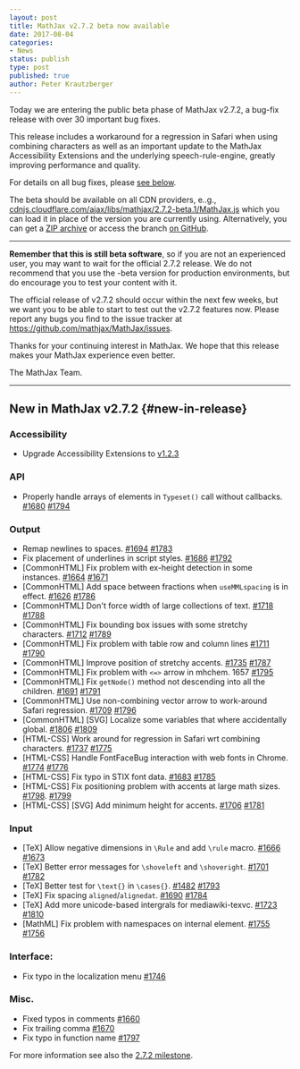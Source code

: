 ```yaml
---
layout: post
title: MathJax v2.7.2 beta now available
date: 2017-08-04
categories:
- News
status: publish
type: post
published: true
author: Peter Krautzberger
---
```


Today we are entering the public beta phase of MathJax v2.7.2, a bug-fix release with over 30 important bug fixes.

This release includes a workaround for a regression in Safari when using combining characters as well as an important update to the MathJax Accessibility Extensions and the underlying  speech-rule-engine, greatly improving performance and quality.

For details on all bug fixes, please [see below](#new-in-release).

The beta should be available on all CDN providers, e..g., [cdnjs.cloudflare.com/ajax/libs/mathjax/2.7.2-beta.1/MathJax.js](https://cdnjs.cloudflare.com/ajax/libs/mathjax/2.7.2-beta.1/MathJax.js) which you can load it in place of the version you are currently using. Alternatively, you can get a [ZIP archive](https://github.com/mathjax/MathJax/archive/2.7.2-beta.1.zip) or access the branch [on GitHub](https://github.com/mathjax/MathJax/tree/2.7.2-beta.1).

---

**Remember that this is still beta software**, so if you are not an experienced user, you may want to wait for the official 2.7.2 release. We do not recommend that you use the -beta version for production environments, but do encourage you to test your content with it.

The official release of v2.7.2 should occur within the next few weeks, but we want you to be able to start to test out the v2.7.2 features now. Please report any bugs you find to the issue tracker at <https://github.com/mathjax/MathJax/issues>.

Thanks for your continuing interest in MathJax. We hope that this release makes your MathJax experience even better.

The MathJax Team.

* * * * *

## New in MathJax v2.7.2 {#new-in-release}

<h3>Accessibility</h3>
<ul>
<li>Upgrade Accessibility Extensions to <a href="https://github.com/mathjax/MathJax-a11y/releases/tag/1.2.3">v1.2.3</a></li>
</ul>
<h3>API</h3>
<ul>
<li>Properly handle arrays of elements in <code>Typeset()</code> call without callbacks. <a href="https://github.com/mathjax/MathJax/issues/1680">#1680</a> <a href="https://github.com/mathjax/MathJax/pull/1794">#1794</a></li>
</ul>
<h3>Output</h3>
<ul>
<li>Remap newlines to spaces. <a href="https://github.com/mathjax/MathJax/issues/1694">#1694</a> <a href="https://github.com/mathjax/MathJax/pull/1783">#1783</a></li>
<li>Fix placement of underlines in script styles. <a href="https://github.com/mathjax/MathJax/issues/1686">#1686</a> <a href="https://github.com/mathjax/MathJax/pull/1792">#1792</a></li>
<li>[CommonHTML] Fix problem with ex-height detection in some instances. <a href="https://github.com/mathjax/MathJax/issues/1664">#1664</a> <a href="https://github.com/mathjax/MathJax/pull/1671">#1671</a></li>
<li>[CommonHTML] Add space between fractions when <code>useMMLspacing</code> is in effect. <a href="https://github.com/mathjax/MathJax/issues/1626">#1626</a> <a href="https://github.com/mathjax/MathJax/pull/1786">#1786</a></li>
<li>[CommonHTML] Don't force width of large collections of text. <a href="https://github.com/mathjax/MathJax/issues/1718">#1718</a> <a href="https://github.com/mathjax/MathJax/pull/1788">#1788</a></li>
<li>[CommonHTML] Fix bounding box issues with some stretchy characters. <a href="https://github.com/mathjax/MathJax/issues/1712">#1712</a> <a href="https://github.com/mathjax/MathJax/pull/1789" data-url="https://github.com/mathjax/MathJax/issues/1789">#1789</a></li>
<li>[CommonHTML] Fix problem with table row and column lines <a href="https://github.com/mathjax/MathJax/issues/1711">#1711</a> <a href="https://github.com/mathjax/MathJax/pull/1790">#1790</a></li>
<li>[CommonHTML] Improve position of stretchy accents. <a href="https://github.com/mathjax/MathJax/issues/1735">#1735</a> <a href="https://github.com/mathjax/MathJax/pull/1787">#1787</a></li>
<li>[CommonHTML] Fix problem with <code>&lt;=&gt;</code> arrow in mhchem. 1657 <a href="https://github.com/mathjax/MathJax/pull/1795">#1795</a></li>
<li>[CommonHTML] Fix <code>getNode()</code> method not descending into all the children. <a href="https://github.com/mathjax/MathJax/issues/1691">#1691</a> <a href="https://github.com/mathjax/MathJax/pull/1791">#1791</a></li>
<li>[CommonHTML] Use non-combining vector arrow to work-around Safari regression. <a href="https://github.com/mathjax/MathJax/issues/1709" >#1709</a> <a href="https://github.com/mathjax/MathJax/pull/1796" >#1796</a></li>
<li>[CommonHTML] [SVG] Localize some variables that where accidentally global. <a href="https://github.com/mathjax/MathJax/issues/1806" >#1806</a> <a href="https://github.com/mathjax/MathJax/pull/1809" >#1809</a></li>
<li>[HTML-CSS] Work around for regression in Safari wrt combining characters. <a href="https://github.com/mathjax/MathJax/issues/1737" >#1737</a> <a href="https://github.com/mathjax/MathJax/pull/1775" >#1775</a></li>
<li>[HTML-CSS] Handle FontFaceBug interaction with web fonts in Chrome. <a href="https://github.com/mathjax/MathJax/issues/1774" >#1774</a> <a href="https://github.com/mathjax/MathJax/pull/1776" >#1776</a></li>
<li>[HTML-CSS] Fix typo in STIX font data. <a href="https://github.com/mathjax/MathJax/issues/1683" >#1683</a> <a href="https://github.com/mathjax/MathJax/pull/1785" >#1785</a></li>
<li>[HTML-CSS] Fix positioning problem with accents at large math sizes. <a href="https://github.com/mathjax/MathJax/issues/1798" >#1798</a>. <a href="https://github.com/mathjax/MathJax/pull/1799" >#1799</a></li>
<li>[HTML-CSS] [SVG] Add minimum height for accents. <a href="https://github.com/mathjax/MathJax/issues/1706" >#1706</a> <a href="https://github.com/mathjax/MathJax/pull/1781" >#1781</a></li>
</ul>
<h3>Input</h3>
<ul>
<li>[TeX] Allow negative dimensions in <code>\Rule</code> and add <code>\rule</code> macro. <a href="https://github.com/mathjax/MathJax/issues/1666" >#1666</a> <a href="https://github.com/mathjax/MathJax/pull/1673" >#1673</a></li>
<li>[TeX] Better error messages for <code>\shoveleft</code> and <code>\shoveright</code>. <a href="https://github.com/mathjax/MathJax/issues/1701" >#1701</a> <a href="https://github.com/mathjax/MathJax/pull/1782" >#1782</a></li>
<li>[TeX] Better test for <code>\text{}</code> in <code>\cases{}</code>. <a href="https://github.com/mathjax/MathJax/issues/1482" >#1482</a> <a href="https://github.com/mathjax/MathJax/pull/1793" >#1793</a></li>
<li>[TeX] Fix spacing <code>aligned</code>/<code>alignedat</code>. <a href="https://github.com/mathjax/MathJax/issues/1690">#1690</a> <a href="https://github.com/mathjax/MathJax/pull/1784">#1784</a></li>
<li>[TeX] Add more unicode-based intergrals for mediawiki-texvc. <a href="https://github.com/mathjax/MathJax/pull/1723">#1723</a> <a href="https://github.com/mathjax/MathJax/pull/1810">#1810</a></li>
<li>[MathML] Fix problem with namespaces on internal element. <a href="https://github.com/mathjax/MathJax/issues/1755">#1755</a> <a href="https://github.com/mathjax/MathJax/pull/1756">#1756</a></li>
</ul>
<h3>Interface:</h3>
<ul>
<li>Fix typo in the localization menu <a href="https://github.com/mathjax/MathJax/issues/1746">#1746</a></li>
</ul>
<h3>Misc.</h3>
<ul>
<li>Fixed typos in comments <a href="https://github.com/mathjax/MathJax/pull/1660" >#1660</a></li>
<li>Fix trailing comma <a href="https://github.com/mathjax/MathJax/issues/1670">#1670</a></li>
<li>Fix typo in function name <a href="https://github.com/mathjax/MathJax/pull/1797">#1797</a></li>
</ul>

For more information see also the [2.7.2 milestone](https://github.com/mathjax/MathJax/milestone/16?closed=1).
